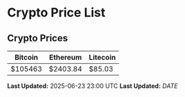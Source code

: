 # Crypto Price List

## Crypto Prices
| Bitcoin | Ethereum | Litecoin |
| ------- | -------- | -------- |
| $105463 | $2403.84 | $85.03 |
**Last Updated:** 2025-06-23 23:00 UTC
**Last Updated:** $DATE$
